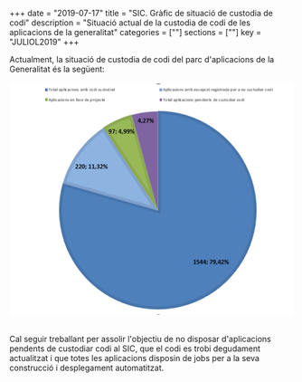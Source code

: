 +++
date        = "2019-07-17"
title       = "SIC. Gràfic de situació de custodia de codi"
description = "Situació actual de la custodia de codi de les aplicacions de la generalitat"
categories  = [""]
sections    = [""]
key = "JULIOL2019"
+++

Actualment, la situació de custodia de codi del parc d'aplicacions de la Generalitat és la següent:
<br>
<br>
![Custodia](/related/sic/serveis/graph_scm_0619.png "Custodia")

<br>
Cal seguir treballant per assolir l'objectiu de no disposar d'aplicacions pendents de custodiar codi al SIC, que el codi es trobi degudament actualitzat i que totes les aplicacions disposin de jobs per a la seva construcció i desplegament automatitzat.


